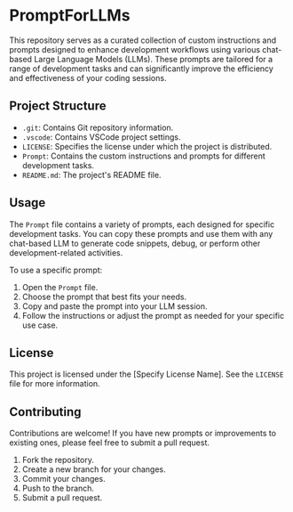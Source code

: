 # PromptForLLMs

This repository serves as a curated collection of custom instructions and prompts designed to enhance development workflows using various chat-based Large Language Models (LLMs). These prompts are tailored for a range of development tasks and can significantly improve the efficiency and effectiveness of your coding sessions.

## Project Structure

-   `.git`: Contains Git repository information.
-   `.vscode`: Contains VSCode project settings.
-   `LICENSE`: Specifies the license under which the project is distributed.
-   `Prompt`: Contains the custom instructions and prompts for different development tasks.
-   `README.md`: The project's README file.

## Usage

The `Prompt` file contains a variety of prompts, each designed for specific development tasks. You can copy these prompts and use them with any chat-based LLM to generate code snippets, debug, or perform other development-related activities.

To use a specific prompt:

1.  Open the `Prompt` file.
2.  Choose the prompt that best fits your needs.
3.  Copy and paste the prompt into your LLM session.
4.  Follow the instructions or adjust the prompt as needed for your specific use case.

## License

This project is licensed under the [Specify License Name]. See the `LICENSE` file for more information.

## Contributing

Contributions are welcome! If you have new prompts or improvements to existing ones, please feel free to submit a pull request.

1.  Fork the repository.
2.  Create a new branch for your changes.
3.  Commit your changes.
4.  Push to the branch.
5.  Submit a pull request.
